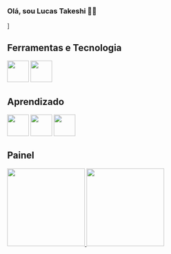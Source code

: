 ### Olá, sou Lucas Takeshi 🧑‍💻
<!--
**luctakeshi/luctakeshi** is a ✨ _special_ ✨ repository because its `README.md` (this file) appears on your GitHub profile.

Here are some ideas to get you started:

- 🔭 I’m currently working on ...
- 🌱 I’m currently learning ...
- 👯 I’m looking to collaborate on ...
- 🤔 I’m looking for help with ...
- 💬 Ask me about ...
- 📫 How to reach me: ...
- 😄 Pronouns: ...
- ⚡ Fun fact: ...
-->]

## Ferramentas e Tecnologia

<img src="https://cdn.jsdelivr.net/gh/devicons/devicon/icons/github/github-original.svg" widht="50"  height= "50" /> <img src="https://cdn.jsdelivr.net/gh/devicons/devicon/icons/vscode/vscode-plain.svg" widht= "50" height= "50" />

## Aprendizado
<img src="https://cdn.jsdelivr.net/gh/devicons/devicon/icons/html5/html5-original-wordmark.svg" widht="50"  height= "50" /> <img src="https://cdn.jsdelivr.net/gh/devicons/devicon/icons/css3/css3-original-wordmark.svg" widht="50" height= "50"/>
<img src="https://www.iconfinder.com/icons/282802/javascript_js_icon" widht="50" height= "50"/>

## Painel 

<div> 
  <a href="https://luctakeshi">
    <img height="180em" src="https://github-readme-stats.vercel.app/api/top-langs/?username=luctakeshi&layout=compact&langs_count=7&theme=dracula"/>
    <img height="180em" src="https://github-readme-stats.vercel.app/api?username=luctakeshi&show_icons=true&theme=dracula&include_all_commits=true&count_private=true"/> 
    </div>
  
